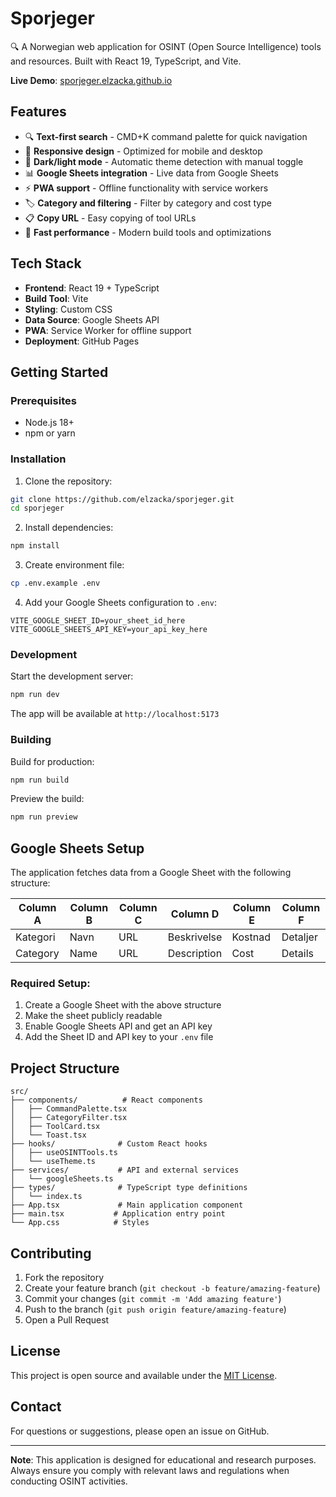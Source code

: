 # Sporjeger

🔍 A Norwegian web application for OSINT (Open Source Intelligence) tools and resources. Built with React 19, TypeScript, and Vite.

**Live Demo**: [sporjeger.elzacka.github.io](https://elzacka.github.io/sporjeger/)

## Features

- 🔍 **Text-first search** - CMD+K command palette for quick navigation
- 📱 **Responsive design** - Optimized for mobile and desktop
- 🌙 **Dark/light mode** - Automatic theme detection with manual toggle
- 📊 **Google Sheets integration** - Live data from Google Sheets
- ⚡ **PWA support** - Offline functionality with service workers
- 🏷️ **Category and filtering** - Filter by category and cost type
- 📋 **Copy URL** - Easy copying of tool URLs
- 🚀 **Fast performance** - Modern build tools and optimizations

## Tech Stack

- **Frontend**: React 19 + TypeScript
- **Build Tool**: Vite
- **Styling**: Custom CSS
- **Data Source**: Google Sheets API
- **PWA**: Service Worker for offline support
- **Deployment**: GitHub Pages

## Getting Started

### Prerequisites

- Node.js 18+
- npm or yarn

### Installation

1. Clone the repository:
```bash
git clone https://github.com/elzacka/sporjeger.git
cd sporjeger
```

2. Install dependencies:
```bash
npm install
```

3. Create environment file:
```bash
cp .env.example .env
```

4. Add your Google Sheets configuration to `.env`:
```env
VITE_GOOGLE_SHEET_ID=your_sheet_id_here
VITE_GOOGLE_SHEETS_API_KEY=your_api_key_here
```

### Development

Start the development server:
```bash
npm run dev
```

The app will be available at `http://localhost:5173`

### Building

Build for production:
```bash
npm run build
```

Preview the build:
```bash
npm run preview
```

## Google Sheets Setup

The application fetches data from a Google Sheet with the following structure:

| Column A | Column B | Column C | Column D | Column E | Column F |
|----------|----------|----------|----------|----------|----------|
| Kategori | Navn     | URL      | Beskrivelse | Kostnad | Detaljer |
| Category | Name     | URL      | Description | Cost    | Details  |

### Required Setup:

1. Create a Google Sheet with the above structure
2. Make the sheet publicly readable
3. Enable Google Sheets API and get an API key
4. Add the Sheet ID and API key to your `.env` file

## Project Structure

```
src/
├── components/          # React components
│   ├── CommandPalette.tsx
│   ├── CategoryFilter.tsx
│   ├── ToolCard.tsx
│   └── Toast.tsx
├── hooks/              # Custom React hooks
│   ├── useOSINTTools.ts
│   └── useTheme.ts
├── services/           # API and external services
│   └── googleSheets.ts
├── types/              # TypeScript type definitions
│   └── index.ts
├── App.tsx             # Main application component
├── main.tsx           # Application entry point
└── App.css            # Styles
```

## Contributing

1. Fork the repository
2. Create your feature branch (`git checkout -b feature/amazing-feature`)
3. Commit your changes (`git commit -m 'Add amazing feature'`)
4. Push to the branch (`git push origin feature/amazing-feature`)
5. Open a Pull Request

## License

This project is open source and available under the [MIT License](LICENSE).

## Contact

For questions or suggestions, please open an issue on GitHub.

---

**Note**: This application is designed for educational and research purposes. Always ensure you comply with relevant laws and regulations when conducting OSINT activities.
